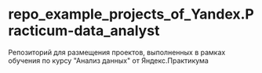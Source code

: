 # repo_example_projects_of_Yandex.Practicum-data_analyst
Репозиторий для размещения проектов, выполненных в рамках обучения по курсу "Анализ данных" от Яндекс.Практикума
